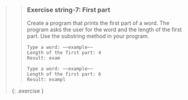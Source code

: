 >> ### Exercise string-7: First part
>> 
>> Create a program that prints the first part of a word. The program asks the user for the word and the length of the first part. Use the substring method in your program.
>> 
>>```output
>> Type a word: ~~example~~
>> Length of the first part: 4
>> Result: exam
>>```
>>
>>```output
>> Type a word: ~~example~~
>> Length of the first part: 6
>> Result: exampl
>>```
>>
>{: .exercise }